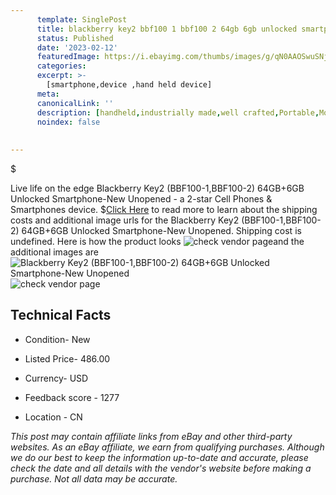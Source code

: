 ```yaml
---
      template: SinglePost
      title: blackberry key2 bbf100 1 bbf100 2 64gb 6gb unlocked smartphone new unopened
      status: Published
      date: '2023-02-12'
      featuredImage: https://i.ebayimg.com/thumbs/images/g/qN0AAOSwuSNjQqjr/s-l225.jpg
      categories: 
      excerpt: >-
        [smartphone,device ,hand held device]
      meta:
      canonicalLink: ''
      description: [handheld,industrially made,well crafted,Portable,Mobile,Compact,Convenient,Lightweight,Maneuverable,Man-portable,Miniature,Carriable,Hand-held,Light,Holdable,Transportable,Mobile device,Pocket-sized,On-the-go,Wireless,Cordless,Compact size,Convenient size, smartphone,device ,hand held device]
      noindex: false
      
        
---
```

$

Live life on the edge Blackberry Key2 (BBF100-1,BBF100-2) 64GB+6GB Unlocked Smartphone-New Unopened - a 2-star Cell Phones & Smartphones device.
$[Click Here](https://www.ebay.com/itm/144821152538?var=444042994298&hash=item21b8036b1a%3Ag%3AqN0AAOSwuSNjQqjr&mkevt=1&mkcid=1&mkrid=711-53200-19255-0&campid=%253CePNCampaignId%253E&customid=%253CreferenceId%253E&toolid=10049) to read more to learn about the shipping costs and additional image urls for the Blackberry Key2 (BBF100-1,BBF100-2) 64GB+6GB Unlocked Smartphone-New Unopened. Shipping cost is undefined. Here is how the product looks ![check vendor page](https://i.ebayimg.com/thumbs/images/g/qN0AAOSwuSNjQqjr/s-l225.jpg)and the additional images are![Blackberry Key2 (BBF100-1,BBF100-2) 64GB+6GB Unlocked Smartphone-New Unopened](https://i.ebayimg.com/images/g/qN0AAOSwuSNjQqjr/s-l1200.jpg)![check vendor page](https://origin-galleryplus.ebayimg.com/ws/web/144821152538_2_0_1/225x225.jpg,https://origin-galleryplus.ebayimg.com/ws/web/144821152538_3_0_1/225x225.jpg,https://origin-galleryplus.ebayimg.com/ws/web/144821152538_4_0_1/225x225.jpg,https://origin-galleryplus.ebayimg.com/ws/web/144821152538_5_0_1/225x225.jpg,https://origin-galleryplus.ebayimg.com/ws/web/144821152538_6_0_1/225x225.jpg,https://origin-galleryplus.ebayimg.com/ws/web/144821152538_7_0_1/225x225.jpg,https://origin-galleryplus.ebayimg.com/ws/web/144821152538_8_0_1/225x225.jpg,https://origin-galleryplus.ebayimg.com/ws/web/144821152538_9_0_1/225x225.jpg,https://origin-galleryplus.ebayimg.com/ws/web/144821152538_10_0_1/225x225.jpg,https://origin-galleryplus.ebayimg.com/ws/web/144821152538_11_0_1/225x225.jpg,https://origin-galleryplus.ebayimg.com/ws/web/144821152538_12_0_1/225x225.jpg)



 ## Technical Facts 



     
      

 - Condition- New 


      

 - Listed Price- 486.00 


      

 - Currency- USD 


      

 - Feedback score - 1277 


      

 - Location - CN 


      
      

 *_This post may contain affiliate links from eBay and other third-party websites. As an eBay affiliate, we earn from qualifying purchases. Although we do our best to keep the information up-to-date and accurate, please check the date and all details with the vendor's website before making a purchase. Not all data may be accurate._*






